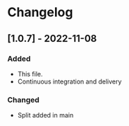 # Changelog

## [1.0.7] - 2022-11-08

### Added

- This file.
- Continuous integration and delivery


### Changed

- Split added in main

